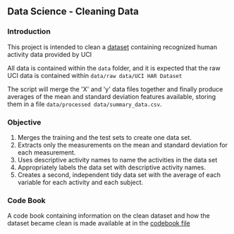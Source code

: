 ## Data Science - Cleaning Data

### Introduction
This project is intended to clean a [dataset](https://d396qusza40orc.cloudfront.net/getdata%2Fprojectfiles%2FUCI%20HAR%20Dataset.zip "Dataset provided by UCI") containing recognized human activity data provided by UCI

All data is contained within the `data` folder, and it is expected that the raw UCI data is contained within `data/raw data/UCI HAR Dataset`

The script will merge the 'X' and 'y' data files together and finally produce averages of the mean and standard deviation features available, storing them in a file `data/processed data/summary_data.csv`.

### Objective

1. Merges the training and the test sets to create one data set.
2. Extracts only the measurements on the mean and standard deviation for each measurement. 
3. Uses descriptive activity names to name the activities in the data set
4. Appropriately labels the data set with descriptive activity names. 
5. Creates a second, independent tidy data set with the average of each variable for each activity and each subject. 

### Code Book

A code book containing information on the clean dataset and how the dataset became clean is made available at in the [codebook file](https://github.com/tjad/cleaningdata/blob/master/CodeBook.md)